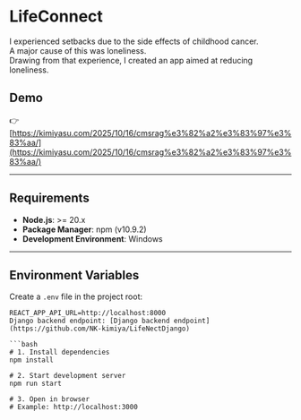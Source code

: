 # LifeConnect

I experienced setbacks due to the side effects of childhood cancer.  
A major cause of this was loneliness.  
Drawing from that experience, I created an app aimed at reducing loneliness.



## Demo
👉 [https://kimiyasu.com/2025/10/16/cmsrag%e3%82%a2%e3%83%97%e3%83%aa/](https://kimiyasu.com/2025/10/16/cmsrag%e3%82%a2%e3%83%97%e3%83%aa/) <!-- optional -->

---

## Requirements
- **Node.js**: >= 20.x  
- **Package Manager**: npm (v10.9.2)  
- **Development Environment**: Windows  

---

## Environment Variables
Create a `.env` file in the project root:

```env
REACT_APP_API_URL=http://localhost:8000
Django backend endpoint: [Django backend endpoint](https://github.com/NK-kimiya/LifeNectDjango)

```bash
# 1. Install dependencies
npm install

# 2. Start development server
npm run start

# 3. Open in browser
# Example: http://localhost:3000





